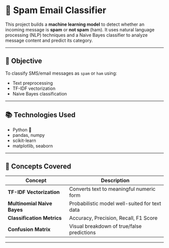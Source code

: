 # 📧 Spam Email Classifier

This project builds a **machine learning model** to detect whether an incoming message is **spam** or **not spam** (ham). It uses natural language processing (NLP) techniques and a Naive Bayes classifier to analyze message content and predict its category.

---

## 🎯 Objective

To classify SMS/email messages as `spam` or `ham` using:
- Text preprocessing
- TF-IDF vectorization
- Naive Bayes classification

---

## 📚 Technologies Used

- Python 🐍
- pandas, numpy
- scikit-learn
- matplotlib, seaborn

---

## 🧠 Concepts Covered

| Concept                 | Description                                      |
|------------------------|--------------------------------------------------|
| **TF-IDF Vectorization** | Converts text to meaningful numeric form         |
| **Multinomial Naive Bayes** | Probabilistic model well-suited for text data     |
| **Classification Metrics** | Accuracy, Precision, Recall, F1 Score            |
| **Confusion Matrix**   | Visual breakdown of true/false predictions       |

---



